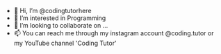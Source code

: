 - 👋 Hi, I’m @codingtutorhere
- 👀 I’m interested in Programming
- 💞️ I’m looking to collaborate on ...
- 📫 You can reach me through my instagram account @coding.tutor or my YouTube channel 'Coding Tutor'

<!---
codingtutorhere/codingtutorhere is a ✨ special ✨ repository because its `README.md` (this file) appears on your GitHub profile.
You can click the Preview link to take a look at your changes.
--->
